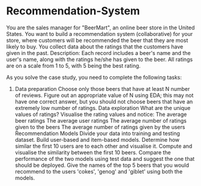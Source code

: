# Recommendation-System
You are the sales manager for "BeerMart", an online beer store in the United States. You want to build a recommendation system (collaborative) for your store, where customers will be recommended the beer that they are most likely to buy. You collect data about the ratings that the customers have given in the past. 
Description: Each record includes a beer's name and the user's name, along with the ratings he/she has given to the beer. All ratings are on a scale from 1 to 5, with 5 being the best rating.     

As you solve the case study, you need to complete the following tasks:  
1. Data preparation  Choose only those beers that have at least N number of reviews. 
        Figure out an appropriate value of N using EDA; this may not have one correct answer, but you should not choose beers that have an extremely low number of ratings.  Data exploration  What are the unique values of ratings?  Visualise the rating values and notice:  The average beer ratings  The average user ratings  The average number of ratings given to the beers  The average number of ratings given by the users  Recommendation Models  Divide your data into training and testing dataset.  Build user-based and item-based models.  Determine how similar the first 10 users are to each other and visualise it. Compute and visualise the similarity between the first 10 beers. Compare the performance of the two models using test data and suggest the one that should be deployed.   Give the names of the top 5 beers that you would recommend to the users 'cokes', 'genog' and 'giblet' using both the models.
